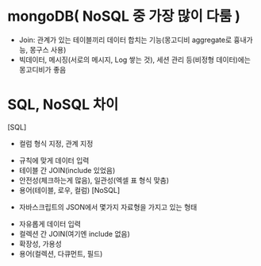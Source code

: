 # mongoDB( NoSQL 중 가장 많이 다룸 )
- Join: 관계가 있는 테이블끼리 데이터 합치는 기능(몽고디비 aggregate로 흉내가능, 몽구스 사용)
- 빅데이터, 메시징(서로의 메시지, Log 쌓는 것), 세션 관리 등(비정형 데이터)에는 몽고디비가 좋음

# SQL, NoSQL 차이
[SQL]
- 컬럼 형식 지정, 관계 지정
+ 규칙에 맞게 데이터 입력
+ 테이블 간 JOIN(include 있었음)
+ 안전성(체크하는게 많음), 일관성(엑셀 표 형식 맞춤)
+ 용어(테이블, 로우, 컬럼)
[NoSQL]
- 자바스크립트의 JSON에서 몇가지 자료형을 가지고 있는 형태
+ 자유롭게 데이터 입력
+ 컬렉션 간 JOIN(여기엔 include 없음)
+ 확장성, 가용성
+ 용어(컬렉션, 다큐먼트, 필드)

